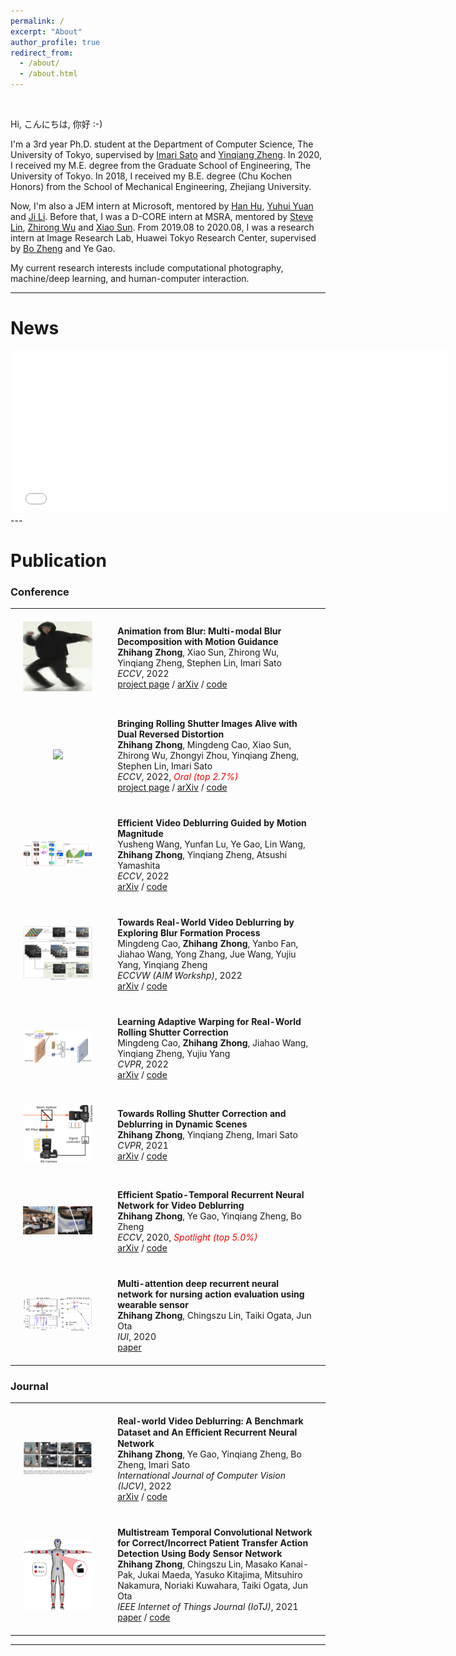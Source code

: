 ```yaml
---
permalink: /
excerpt: "About"
author_profile: true
redirect_from: 
  - /about/
  - /about.html
---
```


<br />

Hi, こんにちは, 你好 :-)

I'm a 3rd year Ph.D. student at the Department of Computer Science, The University of Tokyo, supervised by [Imari Sato](https://scholar.google.com/citations?user=gtfbzYwAAAAJ&hl=en) and [Yinqiang Zheng](https://scholar.google.com/citations?hl=en&user=JD-5DKcAAAAJ).
In 2020, I received my M.E. degree from the Graduate School of Engineering, The University of Tokyo.
In 2018, I received my B.E. degree (Chu Kochen Honors) from the School of Mechanical Engineering, Zhejiang University. 

Now, I'm also a JEM intern at Microsoft, mentored by [Han Hu](https://scholar.google.com/citations?user=Jkss014AAAAJ&hl=en), [Yuhui Yuan](https://scholar.google.com/citations?hl=en&user=PzyvzksAAAAJ) and [Ji Li](https://scholar.google.com/citations?hl=en&user=xyc52moAAAAJ).
Before that, I was a D-CORE intern at MSRA, mentored by [Steve Lin](https://scholar.google.com/citations?hl=en&user=c3PYmxUAAAAJ), [Zhirong Wu](https://scholar.google.com/citations?hl=en&user=lH4zgcIAAAAJ) and [Xiao Sun](https://scholar.google.com/citations?hl=en&user=wYIe0tYAAAAJ).
From 2019.08 to 2020.08, I was a research intern at Image Research Lab, Huawei Tokyo Research Center, supervised by [Bo Zheng](https://scholar.google.com/citations?hl=en&user=nFb63A4AAAAJ) and Ye Gao.

My current research interests include computational photography, machine/deep learning, and human-computer interaction.

---

News
======

<iframe src="_pages/news.html" marginwidth="30" height="260" width="700" scrolling="yes" frameborder="0"></iframe>
---

Publication
======
### Conference

<head>
    <style>
    table,
    th,
    td {
        border: 0px solid darkgray;
    }
    </style><title></title>
</head>

<table style="width:100%;border:0px;border-spacing:0px;margin-right:auto;margin-left:auto;">
<tbody>
  <tr onmouseout="sfp_stop()" onmouseover="sfp_start()">
    <td style="padding:20px;width:30%;vertical-align:middle;text-align: center">
      <img src="images/animation-from-blur.gif" width="130">
    </td>
    <td style="padding:20px;width:70%;vertical-align:middle">
        <b>Animation from Blur: Multi-modal Blur Decomposition with Motion Guidance</b>
      <br>
      <strong>Zhihang Zhong</strong>,
      Xiao Sun, 
      Zhirong Wu,
      Yinqiang Zheng,
      Stephen Lin,
      Imari Sato
      <br>
      <em>ECCV</em>, 2022
      <br>
      <a href="https://zzh-tech.github.io/Animation-from-Blur/">project page</a> /
      <a href="https://arxiv.org/abs/2207.10123">arXiv</a> / 
      <a href="https://github.com/zzh-tech/Animation-from-Blur">code</a>
    </td>
  </tr> 

  <tr onmouseout="sfp_stop()" onmouseover="sfp_start()">
    <td style="padding:20px;width:30%;vertical-align:middle;text-align: center">
        <img src='images/dual-reversed-rs.gif' width="130">
    </td>
    <td style="padding:20px;width:70%;vertical-align:middle">
        <b>Bringing Rolling Shutter Images Alive with Dual Reversed Distortion</b>
      <br>
      <strong>Zhihang Zhong</strong>,
       Mingdeng Cao,
       Xiao Sun,
       Zhirong Wu,
       Zhongyi Zhou,
       Yinqiang Zheng,
       Stephen Lin,
       Imari Sato
      <br>
      <em>ECCV</em>, 2022, <em style="color: red">Oral (top 2.7%)</em>
      <br>
      <a href="https://zzh-tech.github.io/Dual-Reversed-RS/">project page</a> /
      <a href="https://arxiv.org/abs/2203.06451">arXiv</a> / 
      <a href="https://github.com/zzh-tech/Dual-Reversed-RS">code</a>
    </td>
  </tr> 
    
  <tr onmouseout="sfp_stop()" onmouseover="sfp_start()">
    <td style="padding:20px;width:30%;vertical-align:middle;text-align: center">
        <img src='images/magnitude_prior.png' width="200">
    </td>
    <td style="padding:20px;width:70%;vertical-align:middle">
        <b>Efficient Video Deblurring Guided by Motion Magnitude</b>
      <br>
      Yusheng Wang, 
      Yunfan Lu, 
      Ye Gao, 
      Lin Wang, 
      <strong>Zhihang Zhong</strong>, 
      Yinqiang Zheng, 
      Atsushi Yamashita
      <br>
      <em>ECCV</em>, 2022
      <br>
      <a href="https://arxiv.org/abs/2207.13374">arXiv</a> / 
      <a href="https://github.com/sollynoay/MMP-RNN">code</a>
    </td>
  </tr>  

  <tr onmouseout="sfp_stop()" onmouseover="sfp_start()">
    <td style="padding:20px;width:30%;vertical-align:middle;text-align: center">
        <img src='images/blur_formation.png' width="160">
    </td>
    <td style="padding:20px;width:70%;vertical-align:middle">
        <b>Towards Real-World Video Deblurring by Exploring Blur Formation Process</b>
      <br>
      Mingdeng Cao,
      <strong>Zhihang Zhong</strong>, 
      Yanbo Fan,
      Jiahao Wang,
      Yong Zhang,
      Jue Wang,
      Yujiu Yang,
      Yinqiang Zheng
      <br>
      <em>ECCVW (AIM Workshp)</em>, 2022
      <br>
      <a href="https://arxiv.org/abs/2208.13184">arXiv</a> / 
      <a href="https://github.com/ljzycmd/RAWBlur">code</a>
    </td>
  </tr>

  <tr onmouseout="sfp_stop()" onmouseover="sfp_start()">
    <td style="padding:20px;width:30%;vertical-align:middle;text-align: center">
        <img src='images/adaptive_warping.png' width="180">
    </td>
    <td style="padding:20px;width:70%;vertical-align:middle">
        <b>Learning Adaptive Warping for Real-World Rolling Shutter Correction</b>
      <br>
      Mingdeng Cao, 
      <strong>Zhihang Zhong</strong>, 
      Jiahao Wang, 
      Yinqiang Zheng, 
      Yujiu Yang
      <br>
      <em>CVPR</em>, 2022
      <br>
      <a href="https://arxiv.org/abs/2204.13886">arXiv</a> / 
      <a href="https://github.com/ljzycmd/BSRSC">code</a>
    </td>
  </tr>  

  <tr onmouseout="sfp_stop()" onmouseover="sfp_start()">
    <td style="padding:20px;width:30%;vertical-align:middle;text-align: center">
        <img src='images/beam_splitter_a.png' width="150">
    </td>
    <td style="padding:20px;width:70%;vertical-align:middle">
        <b>Towards Rolling Shutter Correction and Deblurring in Dynamic Scenes</b>
      <br>
      <strong>Zhihang Zhong</strong>,
      Yinqiang Zheng, 
      Imari Sato
      <br>
      <em>CVPR</em>, 2021
      <br>
      <a href="https://arxiv.org/abs/2104.01601">arXiv</a> / 
      <a href="https://github.com/zzh-tech/RSCD">code</a>
    </td>
  </tr>  

  <tr onmouseout="sfp_stop()" onmouseover="sfp_start()">
    <td style="padding:20px;width:30%;vertical-align:middle;text-align: center">
        <img src='images/2020_ECCV_deblur.png' width="220">
    </td>
    <td style="padding:20px;width:70%;vertical-align:middle">
        <b>Efficient Spatio-Temporal Recurrent Neural Network for Video Deblurring</b>
      <br>
      <strong>Zhihang Zhong</strong>,
      Ye Gao,
      Yinqiang Zheng,
      Bo Zheng
      <br>
      <em>ECCV</em>, 2020, <em style="color: red">Spotlight (top 5.0%)</em>
      <br>
      <a href="https://arxiv.org/abs/2106.16028">arXiv</a> / 
      <a href="https://github.com/zzh-tech/ESTRNN">code</a>
    </td>
  </tr>  

  <tr onmouseout="sfp_stop()" onmouseover="sfp_start()">
    <td style="padding:20px;width:30%;vertical-align:middle;text-align: center">
        <img src='images/layer.png' width="220">
    </td>
    <td style="padding:20px;width:70%;vertical-align:middle">
        <b>Multi-attention deep recurrent neural network for nursing action evaluation using wearable sensor</b>
      <br>
      <strong>Zhihang Zhong</strong>,
      Chingszu Lin,
      Taiki Ogata,
      Jun Ota
      <br>
      <em>IUI</em>, 2020
      <br>
      <a href="https://dl.acm.org/doi/abs/10.1145/3377325.3377530">paper</a>
    </td>
  </tr>  
</tbody>
</table>

### Journal
<table style="width:100%;border:0px;border-spacing:0px;margin-right:auto;margin-left:auto;">
<tbody>
    <tr onmouseout="sfp_stop()" onmouseover="sfp_start()">
    <td style="padding:20px;width:30%;vertical-align:middle;text-align: center">
        <img src='images/bsd.png' width="200">
    </td>
    <td style="padding:20px;width:70%;vertical-align:middle">
        <b>Real-world Video Deblurring: A Benchmark Dataset and An Eﬃcient Recurrent Neural Network</b>
      <br>
      <strong>Zhihang Zhong</strong>,
      Ye Gao,
      Yinqiang Zheng,
      Bo Zheng,
      Imari Sato
      <br>
      <em>International Journal of Computer Vision (IJCV)</em>, 2022  
      <br>
      <a href="https://arxiv.org/abs/2106.16028">arXiv</a> / 
      <a href="https://github.com/zzh-tech/ESTRNN">code</a>
    </td>
  </tr>  
  <tr onmouseout="sfp_stop()" onmouseover="sfp_start()">
    <td style="padding:20px;width:30%;vertical-align:middle;text-align: center">
        <img src='images/zhong10-3075477-large.jpg' width="140">
    </td>
    <td style="padding:20px;width:70%;vertical-align:middle">
        <b>Multistream Temporal Convolutional Network for Correct/Incorrect Patient Transfer Action Detection Using Body Sensor Network</b>
      <br>
      <strong>Zhihang Zhong</strong>,
      Chingszu Lin,
      Masako Kanai-Pak,
      Jukai Maeda,
      Yasuko Kitajima,
      Mitsuhiro Nakamura,
      Noriaki Kuwahara,
      Taiki Ogata,
      Jun Ota
      <br>
      <em>IEEE Internet of Things Journal (IoTJ)</em>, 2021  
      <br>
      <a href="https://ieeexplore.ieee.org/document/9415629">paper</a> / 
      <a href="https://github.com/zzh-tech/Continuous-Action-Detection">code</a>  
    </td>
  </tr>  
</tbody>
</table>


---
<script type='text/javascript' id='clustrmaps' src='//cdn.clustrmaps.com/map_v2.js?cl=080808&w=500&t=tt&d=XXbPPAPR_Tykk65fLeKabiB6-HTFXjsQRAiCOlmsK7w&co=ffffff&cmo=3acc3a&cmn=ff5353&ct=808080'></script>